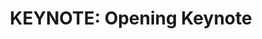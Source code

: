 ---
categories:
- bkk19
description: Linaro Connect Bangkok opening keynote by Linaro CEO; Li Gong.<br><br><br>
image:
  featured: 'true'
  path: /assets/images/featured-images/bkk19/BKK19-100K.png
session_attendee_num: '68'
session_id: BKK19-100K
session_room: 'Keynote Room (World Ballroom BC) '
session_slot:
  end_time: '2019-04-01 10:45:00'
  start_time: '2019-04-01 10:00:00'
session_speakers:
- speaker_bio: Li Gong is a globally experienced technologist and executive, with
    deep background in computer science, research and product development, and open
    source technologies. He has worked in senior leadership roles extensively in the
    US and in Asia, having served as President and COO at Mozilla Corporation, General
    Manager at Microsoft, as well as Distinguished Engineer at Sun Microsystems and
    Distinguished Scientist at SRI International. He graduated from Tsinghua University,
    Beijing, and received a PhD from University of Cambridge. In 1994 he received
    the Leonard G. Abraham Prize given by the IEEE Communications Society for “the
    most significant contribution to technical literature in the field of interest
    of the IEEE.”
  speaker_company: Linaro Limited
  speaker_image: /assets/images/speakers/bkk19/li-gong.jpg
  speaker_location: ''
  speaker_name: Li Gong
  speaker_position: CEO
  speaker_username: li.gong
session_track: Keynote
tag: session
tags:
- Keynote
title: 'KEYNOTE: Opening Keynote'
---